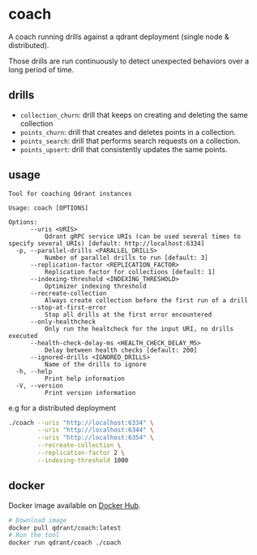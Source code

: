 # coach

A coach running drills against a qdrant deployment (single node & distributed).

Those drills are run continuously to detect unexpected behaviors over a long period of time.

## drills

- `collection_churn`: drill that keeps on creating and deleting the same collection
- `points_churn`: drill that creates and deletes points in a collection.
- `points_search`: drill that performs search requests on a collection.
- `points_upsert`: drill that consistently updates the same points.

## usage

```text
Tool for coaching Qdrant instances

Usage: coach [OPTIONS]

Options:
      --uris <URIS>
          Qdrant gRPC service URIs (can be used several times to specify several URIs) [default: http://localhost:6334]
  -p, --parallel-drills <PARALLEL_DRILLS>
          Number of parallel drills to run [default: 3]
      --replication-factor <REPLICATION_FACTOR>
          Replication factor for collections [default: 1]
      --indexing-threshold <INDEXING_THRESHOLD>
          Optimizer indexing threshold
      --recreate-collection
          Always create collection before the first run of a drill
      --stop-at-first-error
          Stop all drills at the first error encountered
      --only-healthcheck
          Only run the healtcheck for the input URI, no drills executed
      --health-check-delay-ms <HEALTH_CHECK_DELAY_MS>
          Delay between health checks [default: 200]
      --ignored-drills <IGNORED_DRILLS>
          Name of the drills to ignore
  -h, --help
          Print help information
  -V, --version
          Print version information
```

e.g for a distributed deployment

```bash
./coach --uris "http://localhost:6334" \
        --uris "http://localhost:6344" \
        --uris "http://localhost:6354" \
        --recreate-collection \
        --replication-factor 2 \
        --indexing-threshold 1000
```

## docker

Docker image available on [Docker Hub](https://hub.docker.com/r/qdrant/coach).

```bash
# Download image
docker pull qdrant/coach:latest
# Run the tool
docker run qdrant/coach ./coach
```